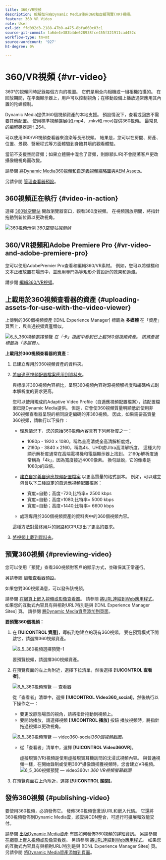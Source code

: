 ```yaml
---
title: 360/VR視頻
description: 瞭解如何在Dynamic Media使用360和虛擬現實(VR)視頻。
feature: 360 VR Video
role: User
exl-id: ffd092d3-2188-47b0-a475-8bfa660c03c1
source-git-commit: fa6de4e383b4de628938fce455f321911cad452c
workflow-type: tm+mt
source-wordcount: '927'
ht-degree: 0%

---
```


# 360/VR視頻 {#vr-video}

360°的視頻同時記錄每個方向的視圖。 它們是用全向相機或一組相機拍攝的。 在回放期間，在平面顯示器上，用戶可以控制視角；在移動設備上播放通常應用其內置的陀螺控制。

Dynamic Media提供360個視頻資產的本地支援。 預設情況下，查看或回放不需要其他配置。 使用標準視頻擴展(如.mp4、.mkv和.mov)提供360視頻。 最常見的編解碼器是H.264。

可以使用360/VR視頻查看器來渲染等長形視頻。 結果是，您可以在房間、房產、位置、景觀、醫療程式等方面體驗到身臨其境的觀看體驗。

當前不支援空間音頻；如果立體聲中混合了音頻，則餘額(L/R)不會隨著客戶更改攝像機視角而改變。

請參閱 [將Dynamic Media360視頻和自定義視頻縮略圖與AEM Assets](https://experienceleague.adobe.com/docs/experience-manager-learn/assets/dynamic-media/dynamic-media-360-video-custom-thumbnail-feature-video-use.html#dynamic-media)。

另請參閱 [管理查看器預設](/help/assets/dynamic-media/managing-viewer-presets.md)。

## 360視頻正在執行 {#video-in-action}

選擇 [360號空間站](https://mobiletest.scene7.com/s7viewers/html5/Video360Viewer.html?asset=Viewers/space_station_360-AVS) 開啟瀏覽器窗口，觀看360度視頻。 在視頻回放期間，將指針拖動到新位置以更改視角。

![360視頻示例](assets/6_5_360videoiss_simplified.png)
*360空間站視頻幀*

## 360/VR視頻和Adobe Premiere Pro {#vr-video-and-adobe-premiere-pro}

您可以使用AdobePremier Pro查看和編輯360/VR素材。 例如，您可以將徽標和文本正確放置在場景中，並應用專門為等矩形介質設計的效果和過渡。

請參閱 [編輯360/VR視頻](https://helpx.adobe.com/premiere-pro/how-to/edit-360-vr-video.html)。

## 上載用於360視頻查看器的資產 {#uploading-assets-for-use-with-the-video-viewer}

上傳到的360個視頻資產 [!DNL Experience Manager] 標籤為 **多媒體** 在「資產」頁面上，與普通視頻資產類似。

![6_5_360視頻選擇預覽](assets/6_5_360video-selecttopreview.png)
*在「卡」視圖中看到已上載360個視頻資產。 該資產被標籤為「多媒體」。*

**上載用於360視頻查看器的資產：**

1. 已建立專用於360視頻資產的資料夾。
1. [將自適應視頻配置檔案應用到資料夾](/help/assets/dynamic-media/video-profiles.md#applying-a-video-profile-to-folders)。

   與標準非360視頻內容相比，呈現360視頻內容對源視頻解析度和編碼格式副本解析度的要求更高。

   您可以使用現成的Adaptive Video Profile（自適應視頻配置檔案），該配置檔案已隨Dynamic Media提供。 但是，它會使360視頻質量明顯低於使用非360視頻查看器呈現的相同設定編碼的非360視頻。 因此，如果需要高質量360視頻，請執行以下操作：

   * 理想情況下，您的原始360視頻內容具有下列解析度之一：

      * 1080p - 1920 x 1080，稱為全高清或全高清解析度或，
      * 2160p - 3840 x 2160，稱為4k、UHD或Ultra高清解析度。 這種大的顯示解析度通常在高端電視機和電腦顯示器上找到。 2160p解析度通常稱為「4k」，因為寬度接近4000像素。 換句話說，它的像素是1080p的四倍。
   * [建立自定義自適應視頻配置檔案](/help/assets/dynamic-media/video-profiles.md#creating-a-video-encoding-profile-for-adaptive-streaming) 以更高質量的格式副本。 例如，可以建立包含以下三種設定的自適應視頻配置檔案：

      * 寬度=自動；高度=720;比特率= 2500 kbps
      * 寬度=自動；高度=1080;比特率= 5000 kbps
      * 寬度=自動；高度=1440;比特率= 6600 kbps
   * 處理專用於360個視頻資產的資料夾中的360個視頻內容。

   這種方法對最終用戶的網路和CPU提出了更高的要求。

1. [將視頻上載到資料夾](/help/assets/manage-video-assets.md#upload-and-preview-video-assets)。

<!--

## Overriding the default aspect ratio of 360 videos  {#overriding-the-default-aspect-ratio-of-videos}

For an uploaded asset to qualify as a 360 video that you intend to use with the 360 Video viewer, the asset must have an aspect ratio of 2.

By default, AEM detects video as "360" if its aspect ratio (width/height) is 2.0. If you are an Administrator, you can override the default aspect ratio setting of 2 by setting the optional `s7video360AR` property in CRXDE Lite at the following:

* `/conf/global/settings/cloudconfigs/dmscene7/jcr:content`

  * **Property type**: Double
  * **Value**: floating-point aspect ratio, default 2.0.

After you set this property, it takes effect immediately on both existing videos and newly uploaded videos.

The aspect ratio applies to 360 video assets for the asset details page and the [Video 360 Media WCM component](/help/assets/dynamic-media/adding-dynamic-media-assets-to-pages.md#dynamic-media-components).

Start by uploading 360 Videos.

-->

## 預覽360視頻 {#previewing-video}

您可以使用「預覽」查看360視頻對客戶的顯示方式，並確保其正常運行。

另請參閱 [編輯查看器預設](/help/assets/dynamic-media/managing-viewer-presets.md#editing-viewer-presets)。

如果您對360視頻滿意，可以發佈該視頻。

請參閱 [在網頁上嵌入視頻或影像查看器](/help/assets/dynamic-media/embed-code.md)。
請參閱 [將URL連結到Web應用程式](/help/assets/dynamic-media/linking-urls-to-yourwebapplication.md)。 如果您的互動式內容具有與相對URL(特別是與 [!DNL Experience Manager Sites] 頁。
請參閱 [將Dynamic Media資產添加到頁面](/help/assets/dynamic-media/adding-dynamic-media-assets-to-pages.md)。

**要預覽360個視頻：**

1. 在 **[!UICONTROL 資產]**，導航到您建立的現有360視頻。 要在預覽模式下開啟它，請選擇360視頻資產。

   ![6_5_360視頻選擇預覽–1](assets/6_5_360video-selecttopreview-1.png)

   要預覽視頻，請選擇360視頻資產。

1. 在預覽頁面的左上角附近，選擇下拉清單，然後選擇 **[!UICONTROL 查看者]**。

   ![6_5_360視頻預覽 — 查看器](assets/6_5_360video-preview-viewers.png)

   從「查看者」清單中，選擇 **[!UICONTROL Video360_social]**，然後執行以下操作之一：

   * 要更改靜態場景的視角，請將指針拖動到視頻上。
   * 要開始播放，請選擇視頻 **[!UICONTROL 播放]** 按鈕 播放視頻時，將指針拖過視頻以更改視角。

   ![6_5_360視頻預覽 — video360-social ](assets/6_5_360video-preview-video360-social.png)*360個視頻截圖。*

   * 從「查看者」清單中，選擇 **[!UICONTROL Video360VR]**。

      虛擬現實(VR)視頻是使用虛擬現實耳機訪問的沈浸式視頻內容。 與普通視頻一樣，在開始錄制或使用360°攝像頭捕獲視頻時，您會建立VR視頻。
   ![6_5_360視頻預覽 — video360vr](assets/6_5_360video-preview-video360vr.png)
   *360 VR視頻螢幕截圖*

1. 在預覽頁面右上角附近，選擇 **[!UICONTROL 關閉]**。

## 發佈360視頻 {#publishing-video}

要使用360視頻，必須發佈它。 發佈360視頻會激活URL和嵌入代碼。 它還將360視頻發佈到Dynamic Media雲，該雲與CDN整合，可進行可擴展和效能交付。

請參閱 [出版Dynamic Media資產](/help/assets/dynamic-media/publishing-dynamicmedia-assets.md) 有關如何發佈360視頻的詳細資訊。
另請參閱 [在網頁上嵌入視頻或影像查看器](/help/assets/dynamic-media/embed-code.md)。
另請參閱 [將URL連結到Web應用程式](/help/assets/dynamic-media/linking-urls-to-yourwebapplication.md)。 如果您的互動式內容具有與相對URL(特別是與 [!DNL Experience Manager Sites] 頁。
另請參閱 [將Dynamic Media資產添加到頁面](/help/assets/dynamic-media/adding-dynamic-media-assets-to-pages.md)。
